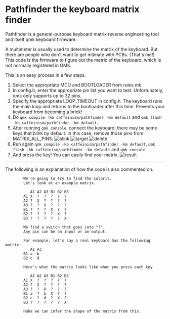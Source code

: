 # Pathfinder the keyboard matrix finder

Pathfinder is a general-purpose keyboard matrix reverse engineering tool and itself qmk keyboard firmware.

A multimeter is usually used to determine the matrix of the keyboard. But there are people who don't want to get intimate with PCBs. (That's me!) This code is the firmware to figure out the matrix of the keyboard, which is not normally registered in QMK.

This is an easy process in a few steps.

1. Select the appropriate MCU and BOOTLOADER from rules.mk.
2. In config.h, enter the appropriate pin list you want to test. Unfortunately, qmk only supports up to 32 pins.
3. Specify the appropriate LOOP_TIMEOUT in config.h. The keyboard runs the main loop and returns to the bootloader after this time. Prevents your keyboard from becoming a brick!
4. Do ```qmk compile -kb caffeinism/pathfinder -km default``` and ```qmk flash -kb caffeinism/pathfinder -km default```.
5. After running ```qmk console```, connect the keyboard, there may be some keys that blink by default. In this case, remove those pins from MATRIX_ALL_PINS.
![blink](https://i.imgur.com/alf1zVv.png)
![target](https://i.imgur.com/n0E5YPC.png)
![delete](https://i.imgur.com/dvOLccN.png)
7. Run again ```qmk compile -kb caffeinism/pathfinder -km default```, ```qmk flash -kb caffeinism/pathfinder -km default``` and ```qmk console```.
8. And press the key! You can easily find your matrix.
![result](https://i.imgur.com/AYYvLxJ.png)

---

The following is an explanation of how the code is also commented on.
```
        We're going to try to find the culprit.
        Let's look at an example matrix.

           A1 A2 A3 B1 B2 B3
        A1 X  ?  ?  ?  ?  ?
        A2 ?  X  ?  ?  ?  ?
        A3 ?  ?  X  ?  ?  ?
        B1 ?  ?  ?  X  ?  ?
        B2 ?  ?  ?  ?  X  ?
        B3 ?  ?  ?  ?  ?  X

        We find a switch that goes into "?".
        Any pin can be an input or an output.

        For example, let's say a real keyboard has the following matrix:
           A1 A3
        B1 a  b
        B2 c  d

        Here's what the matrix looks like when you press each key

           A1 A2 A3 B1 B2 B3
        A1 X  ?  ?  ?  ?  ?
        A2 ?  X  ?  ?  ?  ?
        A3 ?  ?  X  ?  ?  ?
        B1 a  ?  b  X  ?  ?
        B2 c  ?  d  ?  X  ?
        B3 ?  ?  ?  ?  ?  X

        Haha we can infer the shape of the matrix from this.
 ```
